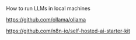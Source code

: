 How to run LLMs in local machines

https://github.com/ollama/ollama


https://github.com/n8n-io/self-hosted-ai-starter-kit



